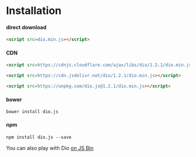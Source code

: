 # Installation

#### direct download

```html
<script src=dio.min.js></script>
```

#### CDN

```html
<script src=https://cdnjs.cloudflare.com/ajax/libs/dio/1.2.1/dio.min.js></script>
```

```html
<script src=https://cdn.jsdelivr.net/dio/1.2.1/dio.min.js></script>
```

```html
<script src=https://unpkg.com/dio.js@1.2.1/dio.min.js></script>
```

#### bower

```
bower install dio.js
```

#### npm

```
npm install dio.js --save
```

You can also play with Dio [on JS Bin](http://jsbin.com/lobavo/edit?js,output)

